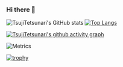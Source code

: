 ### Hi there 👋
![TsujiTetsunari's GitHub stats](https://github-readme-stats.vercel.app/api?username=TsujiTetsunari&show_icons=true&theme=radical&count_private=true)                  [![Top Langs](https://github-readme-stats.vercel.app/api/top-langs/?username=TsujiTetsunari&theme=radical&count_private=true)](https://github.com/anuraghazra/github-readme-stats)


[![TsujiTetsunari's github activity graph](https://activity-graph.herokuapp.com/graph?username=TsujiTetsunari&theme=nord)](https://github.com/TsujiTetsunari/github-readme-activity-graph)


![Metrics](https://metrics.lecoq.io/TsujiTetsunari?template=classic&config.timezone=Asia%2FTokyo)



[![trophy](https://github-profile-trophy.vercel.app/?username=TsujiTetsunari&theme=onedark)](https://github.com/ryo-ma/github-profile-trophy)

<!--
**TsujiTetsunari/TsujiTetsunari** is a ✨ _special_ ✨ repository because its `README.md` (this file) appears on your GitHub profile.



Here are some ideas to get you started:

- 🔭 I’m currently working on ...
- 🌱 I’m currently learning ...
- 👯 I’m looking to collaborate on ...
- 🤔 I’m looking for help with ...
- 💬 Ask me about ...
- 📫 How to reach me: ...
- 😄 Pronouns: ...
- ⚡ Fun fact: ...
-->

